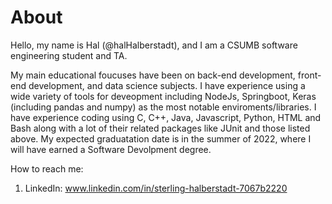 # About

Hello, my name is Hal (@halHalberstadt), and I am a CSUMB software engineering student and TA. 

My main educational foucuses have been on back-end development, front-end development, and data science subjects. I have experience using a wide variety of tools for deveopment including NodeJs, Springboot, Keras (including pandas and numpy) as the most notable enviroments/libraries. I have experience coding using C, C++, Java, Javascript, Python, HTML and Bash along with a lot of their related packages like JUnit and those listed above. My expected graduatation date is in the summer of 2022, where I will have earned a Software Devolpment degree.

How to reach me:
1. LinkedIn: www.linkedin.com/in/sterling-halberstadt-7067b2220

<!---
halHalberstadt/halHalberstadt is a ✨ special ✨ repository because its `README.md` (this file) appears on your GitHub profile.
You can click the Preview link to take a look at your changes.
--->
